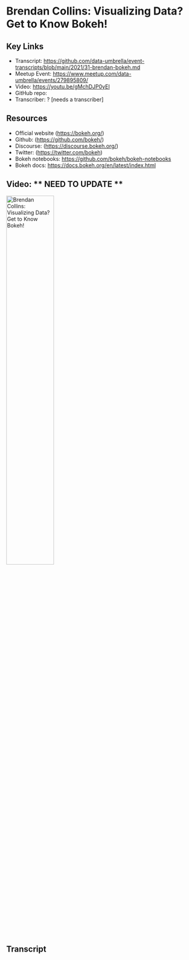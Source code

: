 # Brendan Collins: Visualizing Data? Get to Know Bokeh!

## Key Links
- Transcript:  https://github.com/data-umbrella/event-transcripts/blob/main/2021/31-brendan-bokeh.md
- Meetup Event:  https://www.meetup.com/data-umbrella/events/279895809/
- Video:  https://youtu.be/gMchDJP0yEI
- GitHub repo:   
- Transcriber:  ? [needs a transcriber]

## Resources
- Official website (https://bokeh.org/)
- Github: (https://github.com/bokeh/)
- Discourse: (https://discourse.bokeh.org/)
- Twitter: (https://twitter.com/bokeh)
- Bokeh notebooks:  https://github.com/bokeh/bokeh-notebooks
- Bokeh docs:  https://docs.bokeh.org/en/latest/index.html


## Video:   ** NEED TO UPDATE **

<a href="http://www.youtube.com/watch?feature=player_embedded&v=gMchDJP0yEI" target="_blank"><img src="http://img.youtube.com/vi/XKNdXN-Jfmo/0.jpg" 
alt="Brendan Collins: Visualizing Data? Get to Know Bokeh!" width="50%" /></a>

## Transcript






